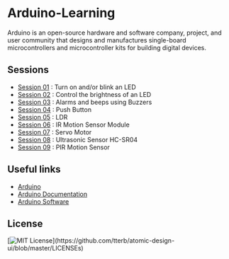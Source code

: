 # Arduino-Learning

Arduino is an open-source hardware and software company, project, and user community that designs and manufactures single-board microcontrollers and microcontroller kits for building digital devices.


## Sessions 

- [Session 01](https://github.com/sasankaweera123/Arduino-Learning/tree/main/Session_01) : Turn on and/or blink an LED
- [Session 02](https://github.com/sasankaweera123/Arduino-Learning/tree/main/Session_02) : Control the brightness of an LED
- [Session 03](https://github.com/sasankaweera123/Arduino-Learning/tree/main/Session_03) : Alarms and beeps using Buzzers
- [Session 04](https://github.com/sasankaweera123/Arduino-Learning/tree/main/Session_04) : Push Button
- [Session 05](https://github.com/sasankaweera123/Arduino-Learning/tree/main/Session_05) : LDR
- [Session 06](https://github.com/sasankaweera123/Arduino-Learning/tree/main/Session_06) : IR Motion Sensor Module
- [Session 07](https://github.com/sasankaweera123/Arduino-Learning/tree/main/Session_07) : Servo Motor
- [Session 08](https://github.com/sasankaweera123/Arduino-Learning/tree/main/Session_08) : Ultrasonic Sensor HC-SR04
- [Session 09](https://github.com/sasankaweera123/Arduino-Learning/tree/main/Session_09) : PIR Motion Sensor


## Useful links

- [Arduino](https://www.arduino.cc/)
- [Arduino Documentation](https://docs.arduino.cc/)
- [Arduino Software](https://www.arduino.cc/en/software)


## License

[![MIT License](https://img.shields.io/apm/l/atomic-design-ui.svg?)](https://github.com/tterb/atomic-design-ui/blob/master/LICENSEs)
